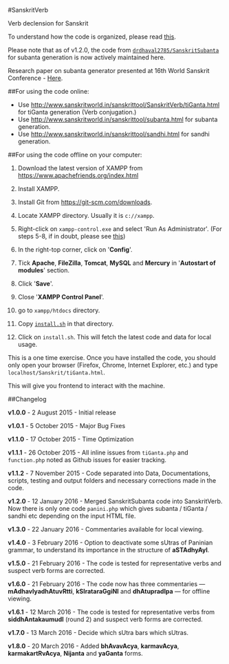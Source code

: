 #SanskritVerb

Verb declension for Sanskrit

To understand how the code is organized, please read [this](https://github.com/drdhaval2785/SanskritVerb/blob/master/Documentations/understandcode.md).

Please note that as of v1.2.0, the code from [`drdhaval2785/SanskritSubanta`](https://github.com/drdhaval2785/SanskritSubanta) for subanta generation is now actively maintained here.

Research paper on subanta generator presented at 16th World Sanskrit Conference - [Here](http://www.sanskritworld.in/index/detailview/book_id/prakriyapradarshini).

##For using the code online:

* Use http://www.sanskritworld.in/sanskrittool/SanskritVerb/tiGanta.html for tiGanta generation (Verb conjugation.)
* Use http://www.sanskritworld.in/sanskrittool/subanta.html for subanta generation.
* Use http://www.sanskritworld.in/sanskrittool/sandhi.html for sandhi generation.

##For using the code offline on your computer:

1. Download the latest version of XAMPP from https://www.apachefriends.org/index.html

2. Install XAMPP.

3. Install Git from https://git-scm.com/downloads.

4. Locate XAMPP directory. Usually it is `c://xampp`.

5. Right-click on `xampp-control.exe` and select 'Run As Administrator'. (For steps 5-8, if in doubt, please see [this](http://stackoverflow.com/questions/20960296/how-to-start-apache-and-mysql-automatically-when-windows-8-comes-up))

6. In the right-top corner, click on '**Config**'.

7. Tick **Apache**, **FileZilla**, **Tomcat**, **MySQL** and **Mercury** in '**Autostart of modules**' section.

8. Click '**Save**'.

9. Close '**XAMPP Control Panel**'.

10. go to `xampp/htdocs` directory.

11. Copy [`install.sh`](https://github.com/drdhaval2785/SanskritVerb/blob/master/install.sh) in that directory.

12. Click on `install.sh`. This will fetch the latest code and data for local usage.

This is a one time exercise. Once you have installed the code, you should only open your browser (Firefox, Chrome, Internet Explorer, etc.) and type `localhost/Sanskrit/tiGanta.html`.

This will give you frontend to interact with the machine.

##Changelog

**v1.0.0** - 2 August 2015 - Initial release

**v1.0.1** - 5 October 2015 - Major Bug Fixes

**v1.1.0** - 17 October 2015 - Time Optimization

**v1.1.1** - 26 October 2015 - All inline issues from `tiGanta.php` and `function.php` noted as Github issues for easier tracking.

**v1.1.2** - 7 November 2015 - Code separated into Data, Documentations, scripts, testing and output folders and necessary corrections made in the code.

**v1.2.0** - 12 January 2016 - Merged SanskritSubanta code into SanskritVerb. Now there is only one code `panini.php` which gives subanta / tiGanta / sandhi etc depending on the input HTML file.

**v1.3.0** - 22 January 2016 - Commentaries available for local viewing.

**v1.4.0** - 3 February 2016 - Option to deactivate some sUtras of Paninian grammar, to understand its importance in the structure of **aSTAdhyAyI**.

**v1.5.0** - 21 February 2016 - The code is tested for representative verbs and suspect verb forms are corrected.

**v1.6.0** - 21 February 2016 - The code now has three commentaries — **mAdhavIyadhAtuvRtti**, **kSIrataraGgiNI** and **dhAtupradIpa** — for offline viewing.

**v1.6.1** - 12 March 2016 - The code is tested for representative verbs from **siddhAntakaumudI** (round 2) and suspect verb forms are corrected.

**v1.7.0** - 13 March 2016 - Decide which sUtra bars which sUtras.

**v1.8.0** - 20 March 2016 - Added **bhAvavAcya**, **karmavAcya**, **karmakartRvAcya**, **Nijanta** and **yaGanta** forms.
